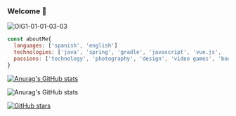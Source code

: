 ### Welcome 👋

![OIG1-01-01-03-03](https://user-images.githubusercontent.com/101667265/231556134-59ebf728-9d72-4068-b61f-907458a003b0.png)


```js
const aboutMe{
  languages: ['spanish', 'english']
  technologies: ['java', 'spring', 'gradle', 'javascript', 'vue.js',  'HTML', 'CSS']
  passions: ['technology', 'photography', 'design', 'video games', 'books', 'movies']
}
```

[![Anurag's GitHub stats](https://github-readme-stats.vercel.app/api?username=FedeCasper)](https://github.com/anuraghazra/github-readme-stats)

![Anurag's GitHub stats](https://github-readme-stats.vercel.app/api?username=anuraghazra&show_icons=true&theme=midnight-purple )


<!--
**FedeCasper/FedeCasper** is a ✨ _special_ ✨ repository because its `README.md` (this file) appears on your GitHub profile.

Here are some ideas to get you started:

- 🔭 I’m currently working on ...
- 🌱 I’m currently learning ...
- 👯 I’m looking to collaborate on ...
- 🤔 I’m looking for help with ...
- 💬 Ask me about ...
- 📫 How to reach me: ...
- 😄 Pronouns: ...
- ⚡ Fun fact: ...
-->

[![GitHub stars](https://img.shields.io/github/stars/usuario/repositorio.svg)](https://github.com/usuario/repositorio/stargazers)
